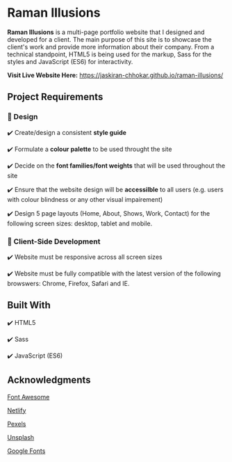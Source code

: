 # Raman Illusions 

**Raman Illusions** is a multi-page portfolio website that I designed and developed for a client. The main purpose of this site is to showcase the client's work and provide more information about their company. From a technical standpoint, HTML5 is being used for the markup, Sass for the styles and JavaScript (ES6) for interactivity. 

**Visit Live Website Here:** https://jaskiran-chhokar.github.io/raman-illusions/

## Project Requirements 

  ### :art: Design 
  :heavy_check_mark: Create/design a consistent **style guide**
  
  :heavy_check_mark: Formulate a **colour palette** to be used throught the site 
  
  :heavy_check_mark: Decide on the **font families/font weights** that will be used throughout the site 
  
  :heavy_check_mark: Ensure that the website design will be **accessilble** to all users (e.g. users with colour blindness or any other visual impairement)
  
  :heavy_check_mark: Design 5 page layouts (Home, About, Shows, Work, Contact) for the following screen sizes: desktop, tablet and mobile. 
     
  ### :iphone: Client-Side Development
  :heavy_check_mark: Website must be responsive across all screen sizes 
  
  :heavy_check_mark: Website must be fully compatible with the latest version of the following browswers: Chrome, Firefox, Safari and IE. 
  
## Built With 
:heavy_check_mark: HTML5 

:heavy_check_mark: Sass

:heavy_check_mark: JavaScript (ES6)

## Acknowledgments 

[Font Awesome](https://fontawesome.com/)

[Netlify](https://www.netlify.com/)

[Pexels](https://www.pexels.com/)

[Unsplash](https://unsplash.com/)

[Google Fonts](https://fonts.google.com/)
